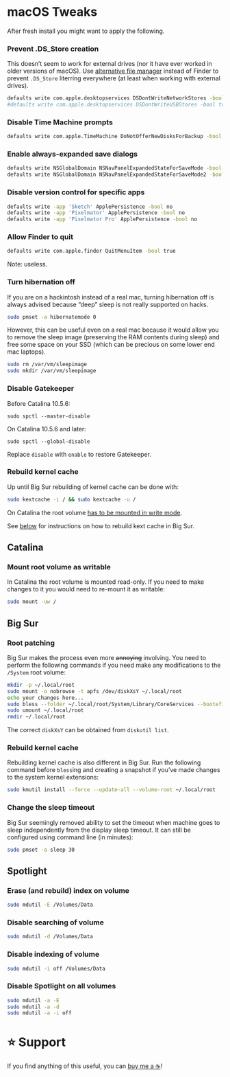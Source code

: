 # macOS Tweaks

After fresh install you might want to apply the following.

### Prevent .DS_Store creation

This doesn’t seem to work for external drives (nor it have ever worked in older versions of macOS). Use [alternative file manager](https://ranger.github.io/ "ranger") instead of Finder to prevent `.DS_Store` literring everywhere (at least when working with external drives).

```bash
defaults write com.apple.desktopservices DSDontWriteNetworkStores -bool true
#defaults write com.apple.desktopservices DSDontWriteUSBStores -bool true
```

### Disable Time Machine prompts

```bash
defaults write com.apple.TimeMachine DoNotOfferNewDisksForBackup -bool true
```

### Enable always-expanded save dialogs

```bash
defaults write NSGlobalDomain NSNavPanelExpandedStateForSaveMode -bool true
defaults write NSGlobalDomain NSNavPanelExpandedStateForSaveMode2 -bool true
```

### Disable version control for specific apps

```bash
defaults write -app 'Sketch' ApplePersistence -bool no
defaults write -app 'Pixelmator' ApplePersistence -bool no
defaults write -app 'Pixelmator Pro' ApplePersistence -bool no
```

### Allow Finder to quit

```bash
defaults write com.apple.finder QuitMenuItem -bool true
```

Note: useless.

### Turn hibernation off

If you are on a hackintosh instead of a real mac, turning hibernation off is always advised because “deep” sleep is not really supported on hacks.

```bash
sudo pmset -a hibernatemode 0
```

However, this can be useful even on a real mac because it would allow you to remove the sleep image (preserving the RAM contents during sleep) and free some space on your SSD (which can be precious on some lower end mac laptops).

```bash
sudo rm /var/vm/sleepimage
sudo mkdir /var/vm/sleepimage
```

### Disable Gatekeeper

Before Catalina 10.5.6:

```
sudo spctl --master-disable
```

On Catalina 10.5.6 and later:

```
sudo spctl --global-disable
```

Replace `disable` with `enable` to restore Gatekeeper.

### Rebuild kernel cache

Up until Big Sur rebuilding of kernel cache can be done with:

```bash
sudo kextcache -i / && sudo kextcache -u /
```

On Catalina the root volume [has to be mounted in write mode](#mount-root-volume-as-writable).

See [below](#rebuild-kernel-cache-1) for instructions on how to rebuild kext cache in Big Sur.

## Catalina

### Mount root volume as writable

In Catalina the root volume is mounted read-only. If you need to make changes to it you would need to re-mount it as writable:

```bash
sudo mount -uw /
```

## Big Sur

### Root patching

Big Sur makes the process even more <s>annoying</s> involving. You need to perform the following commands if you need make any modifications to the `/System` root volume:

```bash
mkdir -p ~/.local/root
sudo mount -o nobrowse -t apfs /dev/diskXsY ~/.local/root
echo your changes here...
sudo bless --folder ~/.local/root/System/Library/CoreServices --bootefi --create-snapshot
sudo umount ~/.local/root
rmdir ~/.local/root
```

The correct `diskXsY` can be obtained from `diskutil list`.

### Rebuild kernel cache

Rebuilding kernel cache is also different in Big Sur. Run the following command before `bless`ing and creating a snapshot if you’ve made changes to the system kernel extensions:

```bash
sudo kmutil install --force --update-all --volume-root ~/.local/root
```

### Change the sleep timeout

Big Sur seemingly removed ability to set the timeout when machine goes to sleep independently from the display sleep timeout. It can still be configured using command line (in minutes):

```bash
sudo pmset -a sleep 30
```

## Spotlight

### Erase (and rebuild) index on volume

```bash
sudo mdutil -E /Volumes/Data
```

### Disable searching of volume

```bash
sudo mdutil -d /Volumes/Data
```

### Disable indexing of volume

```bash
sudo mdutil -i off /Volumes/Data
```

### Disable Spotlight on all volumes

```bash
sudo mdutil -a -E
sudo mdutil -a -d
sudo mdutil -a -i off
```

# ⭐ Support

If you find anything of this useful, you can [buy me a ☕](https://www.buymeacoffee.com/ubihazard "Donate")!

